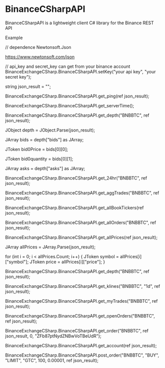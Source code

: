 # BinanceCSharpAPI
BinanceCSharpAPI is a lightweight client C# library for the Binance REST API

Example 

// dependence Newtonsoft.Json

https://www.newtonsoft.com/json

// api_key and secret_key can get from your binance account
BinanceExchangeCSharp.BinanceCSharpAPI.setKey("your api key",
"your secret key");

string json_result = "";

BinanceExchangeCSharp.BinanceCSharpAPI.get_ping(ref json_result);

BinanceExchangeCSharp.BinanceCSharpAPI.get_serverTime();

BinanceExchangeCSharp.BinanceCSharpAPI.get_depth("BNBBTC", ref json_result);

JObject depth = JObject.Parse(json_result);

JArray bids = depth["bids"] as JArray;

JToken bid0Price = bids[0][0];

JToken bid0quantity = bids[0][1];

JArray asks = depth["asks"] as JArray;

BinanceExchangeCSharp.BinanceCSharpAPI.get_24hr("BNBBTC", ref json_result);

BinanceExchangeCSharp.BinanceCSharpAPI.get_aggTrades("BNBBTC", ref json_result);

BinanceExchangeCSharp.BinanceCSharpAPI.get_allBookTickers(ref json_result);

BinanceExchangeCSharp.BinanceCSharpAPI.get_allOrders("BNBBTC", ref json_result);

BinanceExchangeCSharp.BinanceCSharpAPI.get_allPrices(ref json_result);

JArray allPrices = JArray.Parse(json_result);

for (int i = 0; i < allPrices.Count; i++)
{
	JToken symbol = allPrices[i]["symbol"];
	JToken price = allPrices[i]["price"];
}

BinanceExchangeCSharp.BinanceCSharpAPI.get_depth("BNBBTC", ref json_result);

BinanceExchangeCSharp.BinanceCSharpAPI.get_klines("BNBBTC", "1d", ref json_result);

BinanceExchangeCSharp.BinanceCSharpAPI.get_myTrades("BNBBTC", ref json_result);

BinanceExchangeCSharp.BinanceCSharpAPI.get_openOrders("BNBBTC", ref json_result);

BinanceExchangeCSharp.BinanceCSharpAPI.get_order("BNBBTC", ref json_result, 0, "ZFb87ptNydZNBwVoTBeUdR");

BinanceExchangeCSharp.BinanceCSharpAPI.get_account(ref json_result);

BinanceExchangeCSharp.BinanceCSharpAPI.post_order("BNBBTC", "BUY", "LIMIT", "GTC", 100, 0.00001, ref json_result);


